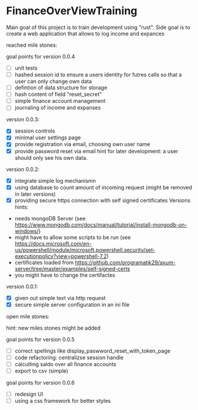 # FinanceOverViewTraining
Main goal of this project is to train development using "rust". Side goal is to create a web application that allows to log income and expances

reached mile stones:

goal points for version 0.0.4
- [ ] unit tests
- [ ] hashed session id to ensure a users identity for futres calls so that a user can only change own data
- [ ] defintion of data structure for storage
- [ ] hash content of field "reset_secret"
- [ ] simple finance account management
- [ ] journaling of income and expanses

version 0.0.3:
- [x] session controls
- [x] minimal user settings page
- [x] provide registration via email, choosing own user name
- [x] provide password reset via email
hint for later development: a user should only see his own data.

version 0.0.2:
- [x] integrate simple log mechanismn
- [x] using database to count amount of incoming request (might be removed in later versions)
- [x] providing secure https connection with self signed certificates
Versions hints:
* needs mongoDB Server (see https://www.mongodb.com/docs/manual/tutorial/install-mongodb-on-windows/)
* might have to allow some scripts to be run (see https://docs.microsoft.com/en-us/powershell/module/microsoft.powershell.security/set-executionpolicy?view=powershell-7.2) 
* certificates loaded from https://github.com/programatik29/axum-server/tree/master/examples/self-signed-certs
* you might have to change the certifactes

version 0.0.1:
- [x] given out simple text via http request
- [x] secure simple server configuration in an ini file

open mile stones:

hint: new miles stones might be added

goal points for version 0.0.5
- [ ] correct spellings like display_paswword_reset_with_token_page
- [ ] code refactoring: centralizse session handle
- [ ] calculting saldo over all finance accounts
- [ ] export to csv (simple)

goal points for version 0.0.6
- [ ] redesign UI
- [ ] using a css framework for better styles